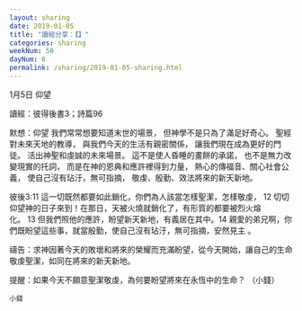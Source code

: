 ```yaml
---
layout: sharing
date: 2019-01-05
title: "讀經分享：【】"
categories: sharing
weekNum: 50
dayNum: 6
permalink: /sharing/2019-01-05-sharing.html
---
```


1月5日 仰望

讀經：彼得後書3；詩篇96

默想：仰望
我們常常想要知道末世的場景，
但神學不是只為了滿足好奇心。
聖經對未來天地的教導，
與我們今天的生活有親密關係，
讓我們現在成為更好的門徒。
活出神聖和虔誠的未來場景。
這不是使人昏睡的畫餅的承諾，
也不是無力改變現實的托詞，
而是在神的恩典和應許裡得到力量，
熱心的傳福音、關心社會公義，
使自己沒有玷汙，無可指摘，
敬虔、殷勤、效法將來的新天新地。

彼後3:11 這一切既然都要如此銷化，你們為人該當怎樣聖潔，怎樣敬虔， 12 切切仰望神的日子來到！在那日，天被火燒就銷化了，有形質的都要被烈火熔化。 13 但我們照他的應許，盼望新天新地，有義居在其中。14 親愛的弟兄啊，你們既盼望這些事，就當殷勤，使自己沒有玷汙，無可指摘，安然見主 。

禱告：求神因著今天的敗壞和將來的榮耀而充滿盼望，從今天開始，讓自己的生命敬虔聖潔，如同在將來的新天新地。

提醒：如果今天不願意聖潔敬虔，為何要盼望將來在永恆中的生命？
（小錢）

`小錢`
